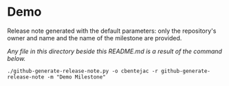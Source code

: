 # Demo

Release note generated with the default parameters: only the repository's owner and name and the name of the milestone are provided.

_Any file in this directory beside this README.md is a result of the command below._

```
./github-generate-release-note.py -o cbentejac -r github-generate-release-note -m "Demo Milestone"
```


